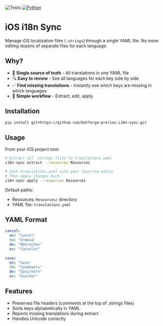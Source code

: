 ![Tests](https://github.com/botforge-pro/ios-i18n-sync/workflows/Tests/badge.svg)
[![Python](https://img.shields.io/badge/python-3.8%2B-blue.svg)](https://www.python.org)

# iOS i18n Sync

Manage iOS localization files (`.strings`) through a single YAML file. No more editing dozens of separate files for each language.

## Why?

- 📝 **Single source of truth** - All translations in one YAML file
- 🔍 **Easy to review** - See all languages for each key side by side
- ✅ **Find missing translations** - Instantly see which keys are missing in which languages
- 🚀 **Simple workflow** - Extract, edit, apply

## Installation

```bash
pip install git+https://github.com/botforge-pro/ios-i18n-sync.git
```

## Usage

From your iOS project root:

```bash
# Extract all .strings files to translations.yaml
i18n-sync extract --resources Resources

# Edit translations.yaml with your favorite editor
# Then apply changes back:
i18n-sync apply --resources Resources
```

Default paths:
- Resources: `Resources/` directory
- YAML file: `translations.yaml`

## YAML Format

```yaml
cancel:
  en: "Cancel"
  ru: "Отмена"
  de: "Abbrechen"
  es: "Cancelar"
  
save:
  en: "Save"
  ru: "Сохранить"
  de: "Speichern"
  es: "Guardar"
```

## Features

- Preserves file headers (comments at the top of .strings files)
- Sorts keys alphabetically in YAML
- Reports missing translations during extract
- Handles Unicode correctly